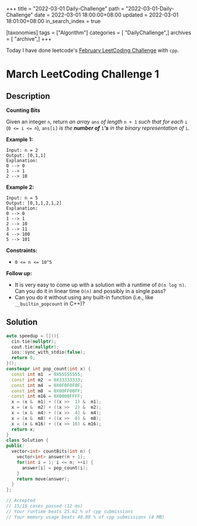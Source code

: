 +++
title = "2022-03-01 Daily-Challenge"
path = "2022-03-01-Daily-Challenge"
date = 2022-03-01 18:00:00+08:00
updated = 2022-03-01 18:01:00+08:00
in_search_index = true

[taxonomies]
tags = ["Algorithm"]
categories = [ "DailyChallenge",]
archives = [ "archive",]
+++

Today I have done leetcode's [February LeetCoding Challenge](https://leetcode.com/problems/counting-bits/) with `cpp`.

<!-- more -->

# March LeetCoding Challenge 1

## Description

**Counting Bits**

Given an integer `n`, return *an array* `ans` *of length* `n + 1` *such that for each* `i` (`0 <= i <= n`)*,* `ans[i]` *is the **number of*** `1`***'s** in the binary representation of* `i`.

 

**Example 1:**

```
Input: n = 2
Output: [0,1,1]
Explanation:
0 --> 0
1 --> 1
2 --> 10
```

**Example 2:**

```
Input: n = 5
Output: [0,1,1,2,1,2]
Explanation:
0 --> 0
1 --> 1
2 --> 10
3 --> 11
4 --> 100
5 --> 101
```

 

**Constraints:**

- `0 <= n <= 10^5`

 

**Follow up:**

- It is very easy to come up with a solution with a runtime of `O(n log n)`. Can you do it in linear time `O(n)` and possibly in a single pass?
- Can you do it without using any built-in function (i.e., like `__builtin_popcount` in C++)?

## Solution

``` cpp
auto speedup = [](){
  cin.tie(nullptr);
  cout.tie(nullptr);
  ios::sync_with_stdio(false);
  return 0;
}();
constexpr int pop_count(int x) {
  const int m1  = 0X55555555;
  const int m2  = 0X33333333;
  const int m4  = 0X0F0F0F0F;
  const int m8  = 0X00FF00FF;
  const int m16 = 0X0000FFFF;
  x = (x &  m1) + ((x >>  1) &  m1);
  x = (x &  m2) + ((x >>  2) &  m2);
  x = (x &  m4) + ((x >>  4) &  m4);
  x = (x &  m8) + ((x >>  8) &  m8);
  x = (x & m16) + ((x >> 16) & m16);
  return x;
}
class Solution {
public:
  vector<int> countBits(int n) {
    vector<int> answer(n + 1);
    for(int i = 1; i <= n; ++i) {
      answer[i] = pop_count(i);
    }
    return move(answer);
  }
};

// Accepted
// 15/15 cases passed (12 ms)
// Your runtime beats 25.62 % of cpp submissions
// Your memory usage beats 48.88 % of cpp submissions (8 MB)
```
